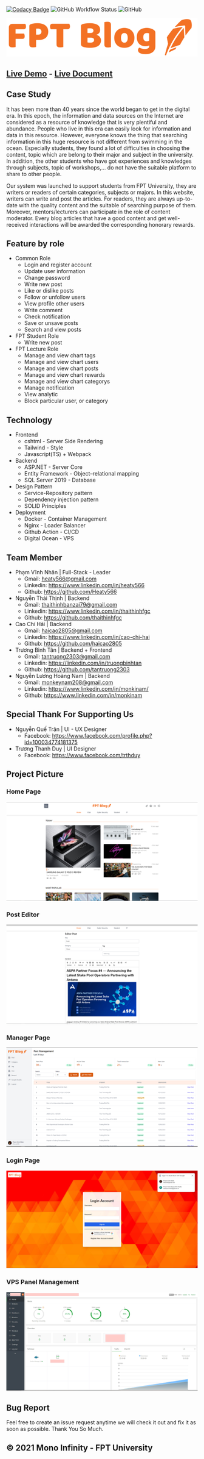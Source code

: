 [![Codacy Badge](https://app.codacy.com/project/badge/Grade/b4c241c9f6ac409cb56ebab6a2ca026e)](https://www.codacy.com/gh/MonoInfinity/fpt-blog/dashboard?utm_source=github.com&utm_medium=referral&utm_content=MonoInfinity/fpt-blog&utm_campaign=Badge_Grade)
![GitHub Workflow Status](https://img.shields.io/github/workflow/status/MonoInfinity/fpt-blog/auto-build-deploy)
![GitHub](https://img.shields.io/github/license/MonoInfinity/fpt-blog)

[![Grocery Store Logo](doc/logo.svg)](https://fptblog.vinhnhan.com)

## [Live Demo](https://fptblog.website) - [Live Document](https://heaty566.github.io/fpt-blog-doc/document.pdf)

## Case Study

It has been more than 40 years since the world began to get in the digital era. In this epoch, the information and data sources on the Internet are considered as a resource of knowledge that is very plentiful and abundance. People who live in this era can easily look for information and data in this resource. However, everyone knows the thing that searching information in this huge resource is not different from swimming in the ocean. Especially students, they found a lot of difficulties in choosing the content, topic which are belong to their major and subject in the university. In addition, the other students who have got experiences and knowledges through subjects, topic of workshops,… do not have the suitable platform to share to other people.

Our system was launched to support students from FPT University, they are writers or readers of certain categories, subjects or majors. In this website, writers can write and post the articles. For readers, they are always up-to-date with the quality content and the suitable of searching purpose of them. Moreover, mentors/lecturers can participate in the role of content moderator. Every blog articles that have a good content and get well-received interactions will be awarded the corresponding honorary rewards.

## Feature by role

- Common Role
     - Login and register account
     - Update user information
     - Change password
     - Write new post
     - Like or dislike posts
     - Follow or unfollow users
     - View profile other users
     - Write comment
     - Check notification
     - Save or unsave posts
     - Search and view posts
- FPT Student Role
     - Write new post
- FPT Lecture Role
     - Manage and view chart tags
     - Manage and view chart users
     - Manage and view chart posts
     - Manage and view chart rewards
     - Manage and view chart categorys
     - Manage notification
     - View analytic
     - Block particular user, or category

## Technology

- Frontend
     - cshtml - Server Side Rendering
     - Tailwind - Style
     - Javascript(TS) + Webpack
- Backend
     - ASP.NET - Server Core
     - Entity Framework - Object–relational mapping
     - SQL Server 2019 - Database
- Design Pattern
     - Service-Repository pattern
     - Dependency injection pattern
     - SOLID Principles
- Deployment
     - Docker - Container Management
     - Nginx - Loader Balancer
     - Github Action - CI/CD
     - Digital Ocean - VPS

## Team Member

- Phạm Vĩnh Nhân | Full-Stack - Leader
     - Gmail: heaty566@gmail.com
     - Linkedin: https://www.linkedin.com/in/heaty566
     - Github: https://github.com/Heaty566
- Nguyễn Thái Thịnh | Backend
     - Gmail: thaithinhbanzai79@gmail.com
     - Linkedin: https://www.linkedin.com/in/thaithinhfgc
     - Github: https://github.com/thaithinhfgc
- Cao Chí Hải | Backend
     - Gmail: haicao2805@gmail.com
     - Linkedin: https://www.linkedin.com/in/cao-chi-hai
     - Github: https://github.com/haicao2805
- Trương Bỉnh Tân | Backend + Frontend
     - Gmail: tantruong2303@gmail.com
     - Linkedin: https://linkedin.com/in/truongbinhtan
     - Github: https://github.com/tantruong2303
- Nguyễn Lương Hoàng Nam | Backend
     - Gmail: monkeynam208@gmail.com
     - Linkedin: https://www.linkedin.com/in/monkinam/
     - Github: https://www.linkedin.com/in/monkinam

## Special Thank For Supporting Us

- Nguyễn Quế Trân | UI - UX Designer
     - Facebook: https://www.facebook.com/profile.php?id=100034774181375
- Trương Thanh Duy | UI Designer
     - Facebook: https://www.facebook.com/trthduy

## Project Picture

### Home Page

[![Login Page](doc/home.jpg)](https://fptblog.vinhnhan.com/auth/login)

### Post Editor

[![Login Page](doc/editor.jpg)](https://fptblog.vinhnhan.com/auth/login)

### Manager Page

[![Login Page](doc/manager.jpg)](https://fptblog.vinhnhan.com/auth/login)

### Login Page

[![Login Page](doc/login-page.jpg)](https://fptblog.vinhnhan.com/auth/login)

### VPS Panel Management

![VPS Page](doc/vps.jpg)

## Bug Report

Feel free to create an issue request anytime we will check it out and fix it as soon as possible. Thank You So Much.

## © 2021 Mono Infinity - FPT University
